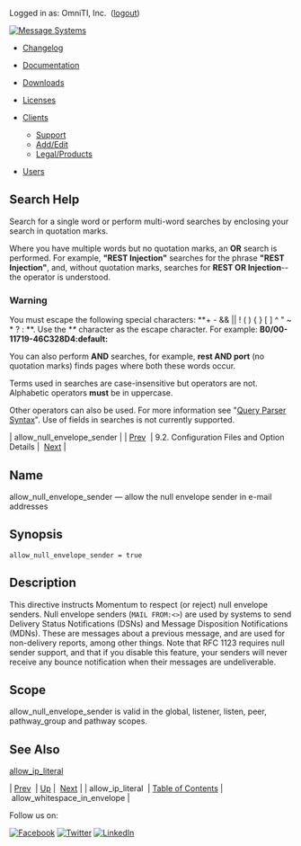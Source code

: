 Logged in as: OmniTI, Inc.  ([logout](https://support.messagesystems.com/logout.php))

[![Message Systems](https://support.messagesystems.com/images/ms-white205.png)](https://support.messagesystems.com/start.php) 

*   [Changelog](https://support.messagesystems.com/start.php?show=changelog)
*   [Documentation](https://support.messagesystems.com/docs/)
*   [Downloads](https://support.messagesystems.com/start.php)

*   [Licenses](https://support.messagesystems.com/license_summary.php)
*   <a href="">Clients</a>
    *   [Support](https://support.messagesystems.com/cs.php)
    *   [Add/Edit](https://support.messagesystems.com/edit_client.php)
    *   [Legal/Products](https://support.messagesystems.com/edit_products.php)
*   [Users](https://support.messagesystems.com/edit_customer.php)

## Search Help

Search for a single word or perform multi-word searches by enclosing your search in quotation marks.

Where you have multiple words but no quotation marks, an **OR** search is performed. For example, **"REST Injection"** searches for the phrase **"REST Injection"**, and, without quotation marks, searches for **REST OR Injection**--the operator is understood.

### Warning

You must escape the following special characters: **+ - && || ! ( ) { } [ ] ^ " ~ * ? : \**. Use the **\** character as the escape character. For example: **B0/00-11719-46C328D4\:default\:**

You can also perform **AND** searches, for example, **rest AND port** (no quotation marks) finds pages where both these words occur.

Terms used in searches are case-insensitive but operators are not. Alphabetic operators **must** be in uppercase.

Other operators can also be used. For more information see "[Query Parser Syntax](https://lucene.apache.org/core/old_versioned_docs/versions/3_0_0/queryparsersyntax.html)". Use of fields in searches is not currently supported.

| allow_null_envelope_sender |
| [Prev](conf.ref.allow_ip_literal.php)  | 9.2. Configuration Files and Option Details |  [Next](conf.ref.allow_whitespace_in_envelope.php) |

<a name="conf.ref.allow_null_envelope_sender"></a>
## Name

allow_null_envelope_sender — allow the null envelope sender in e-mail addresses

## Synopsis

`allow_null_envelope_sender = true`

<a name="idp4118416"></a>
## Description

This directive instructs Momentum to respect (or reject) null envelope senders. Null envelope senders (`MAIL FROM:<>`) are used by systems to send Delivery Status Notifications (DSNs) and Message Disposition Notifications (MDNs). These are messages about a previous message, and are used for non-delivery reports, among other things. Note that RFC 1123 requires null sender support, and that if you disable this feature, your senders will never receive any bounce notification when their messages are undeliverable.

<a name="idp4120992"></a>
## Scope

allow_null_envelope_sender is valid in the global, listener, listen, peer, pathway_group and pathway scopes.

<a name="idp4122704"></a>
## See Also

[allow_ip_literal](conf.ref.allow_ip_literal.php "allow_ip_literal")

| [Prev](conf.ref.allow_ip_literal.php)  | [Up](conf.ref.files.php) |  [Next](conf.ref.allow_whitespace_in_envelope.php) |
| allow_ip_literal  | [Table of Contents](index.php) |  allow_whitespace_in_envelope |

Follow us on:

[![Facebook](https://support.messagesystems.com/images/icon-facebook.png)](http://www.facebook.com/messagesystems) [![Twitter](https://support.messagesystems.com/images/icon-twitter.png)](http://twitter.com/#!/MessageSystems) [![LinkedIn](https://support.messagesystems.com/images/icon-linkedin.png)](http://www.linkedin.com/company/message-systems)